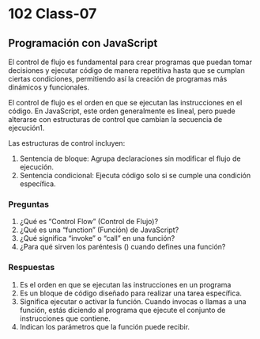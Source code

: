# 102 Class-07

## Programación con JavaScript

El control de flujo es fundamental para crear programas que puedan tomar decisiones y ejecutar código de manera repetitiva hasta que se cumplan ciertas condiciones, permitiendo así la creación de programas más dinámicos y funcionales.

El control de flujo es el orden en que se ejecutan las instrucciones en el código. En JavaScript, este orden generalmente es lineal, pero puede alterarse con estructuras de control que cambian la secuencia de ejecución1.

Las estructuras de control incluyen:

1. Sentencia de bloque: Agrupa declaraciones sin modificar el flujo de ejecución.
1. Sentencia condicional: Ejecuta código solo si se cumple una condición específica.

### Preguntas

1. ¿Qué es “Control Flow” (Control de Flujo)?
1. ¿Qué es una “function” (Función) de JavaScript?
1. ¿Qué significa “invoke” o “call” en una función?
1. ¿Para qué sirven los paréntesis () cuando defines una función?

### Respuestas

1. Es el orden en que se ejecutan las instrucciones en un programa
1. Es un bloque de código diseñado para realizar una tarea específica.
1. Significa ejecutar o activar la función. Cuando invocas o llamas a una función, estás diciendo al programa que ejecute el conjunto de instrucciones que contiene.
1. Indican los parámetros que la función puede recibir.
